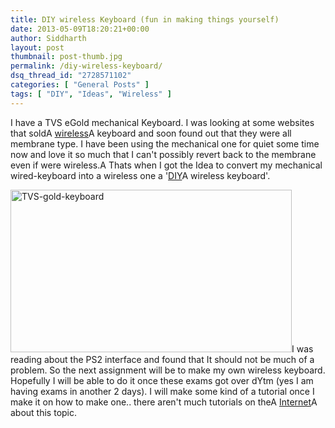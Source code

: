 ```yaml
---
title: DIY wireless Keyboard (fun in making things yourself)
date: 2013-05-09T18:20:21+00:00
author: Siddharth
layout: post
thumbnail: post-thumb.jpg
permalink: /diy-wireless-keyboard/
dsq_thread_id: "2728571102"
categories: [ "General Posts" ]
tags: [ "DIY", "Ideas", "Wireless" ]
---
```


I have a TVS eGold mechanical Keyboard. I was looking at some websites that soldA <a title="Wireless" href="http://en.wikipedia.org/wiki/Wireless" target="_blank" rel="wikipedia">wireless</a>A keyboard and soon found out that they were all membrane type. I have been using the mechanical one for quiet some time now and love it so much that I can't possibly revert back to the membrane even if were wireless.A Thats when I got the Idea to convert my mechanical wired-keyboard into a wireless one a '<a title="Do it yourself" href="http://en.wikipedia.org/wiki/Do_it_yourself" target="_blank" rel="wikipedia">DIY</a>A wireless keyboard'.

[<img class="aligncenter size-full wp-image-186" alt="TVS-gold-keyboard" src="/images/posts/2013/05/TVS-gold-keyboard.jpg" width="450" height="260" srcset="/images/posts/2013/05/TVS-gold-keyboard.jpg 450w, /images/posts/2013/05/TVS-gold-keyboard-300x173.jpg 300w" sizes="(max-width: 450px) 100vw, 450px" />](/images/posts/2013/05/TVS-gold-keyboard.jpg)I was reading about the PS2 interface and found that It should not be much of a problem. So the next assignment will be to make my own wireless keyboard. Hopefully I will be able to do it once these exams got over dYtm (yes I am having exams in another 2 days). I will make some kind of a tutorial once I make it on how to make one.. there aren't much tutorials on theA <a title="Internet" href="http://en.wikipedia.org/wiki/Internet" target="_blank" rel="wikipedia">Internet</a>A about this topic.